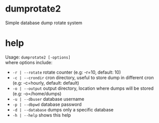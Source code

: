 # dumprotate2
Simple database dump rotate system

# help
Usage: `dumprotate2 [-options]`<br />
where options include:
-	`-r | --rotate`		rotate counter (e.g: -r=10, default: 10)
-	`-c | --crondir`		cron directory, useful to store dump in different cron (e.g: -c=hourly, default: default)
-	`-o | --output`		output directory, location where dumps will be stored (e.g: -o=/home/dumps)
-	`-u | --dbuser`		database username
-	`-p | --dbpwd`		database password
-	`-d | --database`		dumps only a specific database
-	`-h | --help`		shows this help
